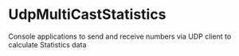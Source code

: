 # UdpMultiCastStatistics
Console applications to send and receive numbers via UDP client to calculate Statistics data
